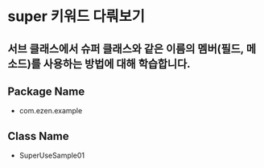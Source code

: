 # super 키워드 다뤄보기
## 서브 클래스에서 슈퍼 클래스와 같은 이름의 멤버(필드, 메소드)를 사용하는 방법에 대해 학습합니다.
## Package Name
* com.ezen.example
## Class Name
* SuperUseSample01
